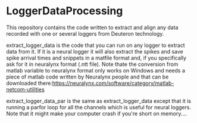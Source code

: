# LoggerDataProcessing
This repository contains the code written to extract  and align any data recorded with one or several loggers from Deuteron technology.

extract_logger_data is the code that you can run on any logger to extract data from it. If it is a neural logger it will also extract the spikes and save spike arrival times and snippets in a matfile format and, if you specifically ask for it in neuralynx format (.ntt file). Note thate the conversion from matlab variable to neuralynx format only works on Windows and needs a piece of matlab code written by Neuralynx people and that can be downloaded there:https://neuralynx.com/software/category/matlab-netcom-utilities

extract_logger_data_par is the same as extract_logger_data except that it is running a parfor loop for all the channels which is useful for neural loggers. Note that it might make your computer crash if you're short on memory....
